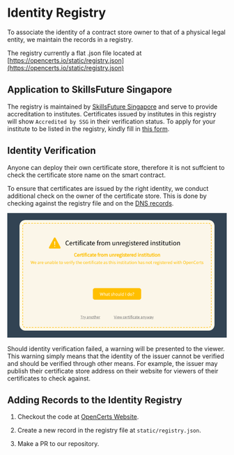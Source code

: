 # Identity Registry

To associate the identity of a contract store owner to that of a physical legal entity, we maintain the records in a registry.

The registry currently a flat .json file located at [https://opencerts.io/static/registry.json](https://opencerts.io/static/registry.json)

## Application to SkillsFuture Singapore

The registry is maintained by [SkillsFuture Singapore](https://www.skillsfuture.sg/) and serve to provide accreditation to institutes. Certificates issued by institutes in this registry will show `Accredited by SSG` in their verification status. To apply for your institute to be listed in the registry, kindly fill in [this form](https://form.gov.sg/5cd5141c02d207001007e322).

## Identity Verification

Anyone can deploy their own certificate store, therefore it is not suffcient to check the certificate store name on the smart contract.

To ensure that certificates are issued by the right identity, we conduct additional check on the owner of the certificate store. This is done by checking against the registry file and on the [DNS records](./dns_verification.md).

![Unregistered Institution Warning](./assets/identity-registry/unregistered-institute-warning.png)

Should identity verification failed, a warning will be presented to the viewer. This warning simply means that the identity of the issuer cannot be verified and should be verified through other means. For example, the issuer may publish their certificate store address on their website for viewers of their certificates to check against.

## Adding Records to the Identity Registry

1. Checkout the code at [OpenCerts Website](https://github.com/OpenCerts/opencerts-website).

2. Create a new record in the registry file at `static/registry.json`.

3. Make a PR to our repository.
